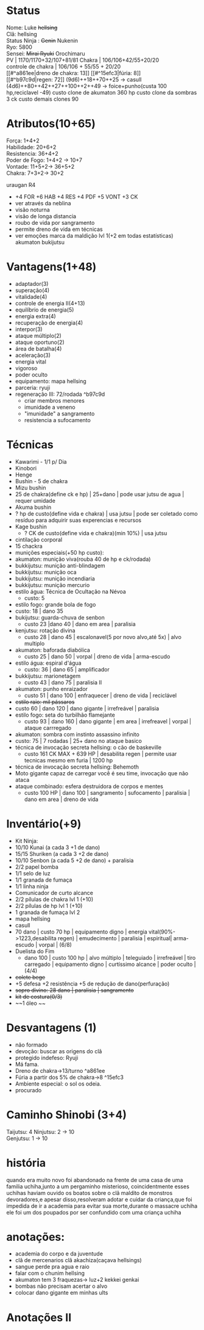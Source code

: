 # Status
Nome: Luke ~~hellsing~~  
Clã: hellsing  
Status Ninja : ~~Genin~~ Nukenin  
Ryo: 5800  
Sensei: ~~Mirai Ryuki~~ Orochimaru  
PV | 1170/1170+32/107+81/81 
Chakra | 106/106+42/55+20/20  
controle de chakra | 106/106 + 55/55 + 20/20  
[[#^a861ee|dreno de chakra: 13]]
[[#^15efc3|fúria: 8]]  
[[#^b97c9d|regen: 72]]
(9d6)++18++70++25 -> casull
(4d6)++80++42++27++100++2++49 -> foice+punho(custa 100 hp,reciclavel -49)
custo clone de akumaton 360 hp
custo clone da sombras 3 ck
custo demais clones 90
# Atributos(10+65)
Força: 1+4+2  
Habilidade: 20+6+2  
Resistencia:  36+4+2  
Poder de Fogo:  1+4+2 -> 10+7  
Vontade: 11+5+2-> 36+5+2  
Chakra: 7+3+2-> 30+2

uraugan R4
 - +4 FOR +6 HAB +4 RES +4 PDF +5 VONT +3 CK
 - ver através da neblina
 - visão noturna
 - visão de longa distancia
 - roubo de vida por sangramento
 - permite dreno de vida em técnicas
 - ver emoções
marca da maldição lvl 1(+2 em todas estatísticas)
akumaton
bukijutsu

# Vantagens(1+48)
- adaptador(3)
- superação(4)
- vitalidade(4)
- controle de energia II(4+13)
- equilíbrio de energia(5)
- energia extra(4)
- recuperação de energia(4)
- interpor(3)
- ataque múltiplo(2)
- ataque oportuno(2)
- área de batalha(4)
- aceleração(3)
- energia vital
- vigoroso
- poder oculto
- equipamento: mapa hellsing
- parceria: ryuji
- regeneração III: 72/rodada ^b97c9d
  - criar membros menores
  - imunidade a veneno
  - "imunidade" a sangramento
  - resistencia a sufocamento

# Técnicas
- Kawarimi - 1/1 p/ Dia
- Kinobori
- Henge
- Bushin - 5 de chakra
- Mizu bushin
 - 25 de chakra(define ck e hp) | 25+dano | pode usar jutsu de agua | requer umidade
- Akuma bushin
 - ? hp de custo(define vida e chakra)  | usa jutsu  | pode ser coletado como resíduo para adquirir suas experencias e recursos
- Kage bushin
  - ? CK de custo(define vida e chakra)(min 10%)  | usa jutsu
- cintilação corporal 
 - 15 chackra
- munições especiais(+50 hp custo):
 - akumaton: munição viva(rouba 40 de hp e ck/rodada)
 - bukkijutsu: munição anti-blindagem
 - bukkijutsu: munição oca
 - bukkijutsu: munição incendiaria
 - bukkijutsu: munição mercurio
- estilo água: Técnica de Ocultação na Névoa
  - custo: 5 
- estilo fogo: grande bola de fogo
 - custo: 18 | dano 35
- bukijutsu: guarda-chuva de senbon
  - custo 23  |dano 40 | dano em area | paralisia
- kenjutsu: rotação divina
  - custo 28 | dano 45 | escalonavel(5 por novo alvo,até 5x) | alvo multiplo
- akumaton: baforada diabólica
  - custo 25 | dano 50 | vorpal | dreno de vida | arma-escudo
- estilo água: espiral d'água
  - custo: 36 | dano 65 | amplificador 
- bukkijutsu: marionetagem
  - custo 43 | dano 75 | paralisia II 
- akumaton: punho enraizador
  - custo 51 | dano 100 | enfraquecer | dreno de vida | reciclável
- ~~estilo raio: mil pássaros~~
 - custo 60 | dano 120 | dano gigante | irrefreável | paralisia
- estilo fogo: seta do turbilhão flamejante
  - custo 93 | dano  160 | dano gigante | em area | irrefreavel | vorpal | ataque carrregado
- akumaton: sombra com instinto assassino infinito
 - custo: 75 | 7 rodadas | 25+ dano no ataque basico
- técnica de invocação secreta hellsing: o cão de baskeville
  - custo 161 CK MAX + 639 HP | desabilita regen | permite usar tecnicas mesmo em furia | 1200 hp
- técnica de invocação secreta hellsing: Behemoth
 - Moto gigante capaz de carregar você é seu time, invocação que não ataca
- ataque combinado: esfera destruidora de corpos e mentes
  - custo 100 HP | dano 100 | sangramento | sufocamento | paralisia | dano em area | dreno de vida 

# Inventário(+9)
- Kit Ninja:
 - 10/10 Kunai (a cada 3 +1 de dano)
 - 15/15 Shuriken (a cada 3 +2 de dano)
 - 10/10 Senbon (a cada 5 +2 de dano) + paralisia
 - 2/2 papel bomba
 - 1/1 selo de luz
 - 1/1 granada de fumaça
 - 1/1 linha ninja
 - Comunicador de curto alcance
 - 2/2 pílulas de chakra lvl 1 (+10)
 - 2/2 pílulas de hp lvl 1 (+10)
- 1 granada de fumaça lvl 2
- mapa hellsing
- casull
 - 70 dano | custo 70 hp | equipamento digno | energia vital(90%->1223,desabilita regen) | emudecimento | paralisia | espiritual| arma-escudo | vorpal | (6/8)
- Duelista do Fim
  - dano 100 | custo 100 hp | alvo múltiplo | teleguiado | irrefreável | tiro carregado | equipamento digno | curtíssimo alcance | poder oculto | (4/4)
- ~~colete bege~~
 - +5 defesa +2 resistência +5 de redução de dano(perfuração)
- ~~sopro divino: 28 dano | paralisia | sangramento~~
- ~~kit de costura(0/3)~~
- ~~1 óleo ~~


# Desvantagens (1)
- não formado
- devoção: buscar as origens do clã
- protegido indefeso: Ryuji
- Má fama.
- Dreno de chakra->13/turno ^a861ee
- Fúria a partir dos 5% de chakra->8 ^15efc3
- Ambiente especial: o sol os odeia.
- procurado


# Caminho Shinobi (3+4)
Taijutsu: 4
Ninjutsu: 2 -> 10  
Genjutsu: 1 -> 10  

# história
quando era muito novo foi abandonado na frente de uma casa de uma familia uchiha,junto a um pergaminho misterioso, coincidentmente esses uchihas haviam ouvido os boatos sobre o clã maldito de monstros devoradores,e apesar disso,resolveram adotar e cuidar da criança,que foi impedida de ir a academia para evitar sua morte,durante o massacre uchiha ele foi um dos poupados por ser confundido com uma criança uchiha

# anotações:
- academia do corpo e da juventude
- clã de mercenarios clã akachiza(caçava hellsings)
- sangue perde pra agua e raio
- falar com o chunim hellsing
- akumaton tem 3 fraquezas-> luz+2 kekkei genkai
- bombas não precisam acertar o alvo
- colocar dano gigante em minhas ults

# Anotações II
